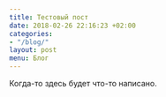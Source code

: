 ```yaml
---
title: Тестовый пост
date: 2018-02-26 22:16:23 +02:00
categories:
- "/blog/"
layout: post
menu: Блог
---
```


Когда-то здесь будет что-то написано.
